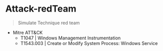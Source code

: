 # Attack-redTeam
> Simulate Technique red team
- Mitre ATT&CK
    * T1047 | Windows Management Instrumentation
    * T1543.003 | Create or Modify System Process: Windows Service
